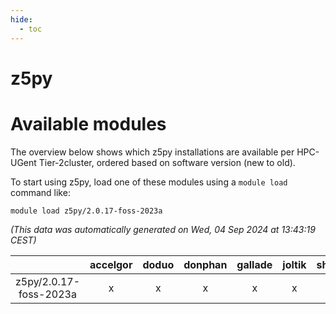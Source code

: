 ```yaml
---
hide:
  - toc
---
```


z5py
====

# Available modules


The overview below shows which z5py installations are available per HPC-UGent Tier-2cluster, ordered based on software version (new to old).

To start using z5py, load one of these modules using a `module load` command like:

```shell
module load z5py/2.0.17-foss-2023a
```

*(This data was automatically generated on Wed, 04 Sep 2024 at 13:43:19 CEST)*  

| |accelgor|doduo|donphan|gallade|joltik|shinx|skitty|
| :---: | :---: | :---: | :---: | :---: | :---: | :---: | :---: |
|z5py/2.0.17-foss-2023a|x|x|x|x|x|x|x|
